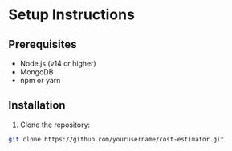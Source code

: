 # Setup Instructions

## Prerequisites
- Node.js (v14 or higher)
- MongoDB
- npm or yarn

## Installation

1. Clone the repository:
```bash
git clone https://github.com/yourusername/cost-estimator.git
